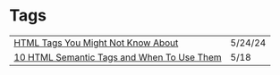 # Tags

|                                                                                                                                     |         |
| ----------------------------------------------------------------------------------------------------------------------------------- | ------- |
| [HTML Tags You Might Not Know About](https://dev.to/dev\_kiran/html-tags-you-might-not-know-about-3gk7?context=digest)              | 5/24/24 |
| [10 HTML Semantic Tags and When To Use Them](https://betterprogramming.pub/10-html-semantic-tags-and-when-to-use-them-5ae7d7d0b0f2) | 5/18    |
